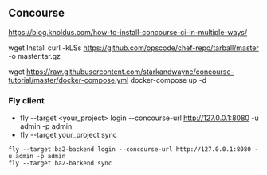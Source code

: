 

## Concourse
https://blog.knoldus.com/how-to-install-concourse-ci-in-multiple-ways/

wget Install
curl -kLSs https://github.com/opscode/chef-repo/tarball/master -o master.tar.gz

wget https://raw.githubusercontent.com/starkandwayne/concourse-tutorial/master/docker-compose.yml docker-compose up -d

### Fly client

* fly --target <your_project> login --concourse-url http://127.0.0.1:8080 -u admin -p admin
* fly --target your_project sync

```
fly --target ba2-backend login --concourse-url http://127.0.0.1:8080 -u admin -p admin
fly --target ba2-backend sync
```